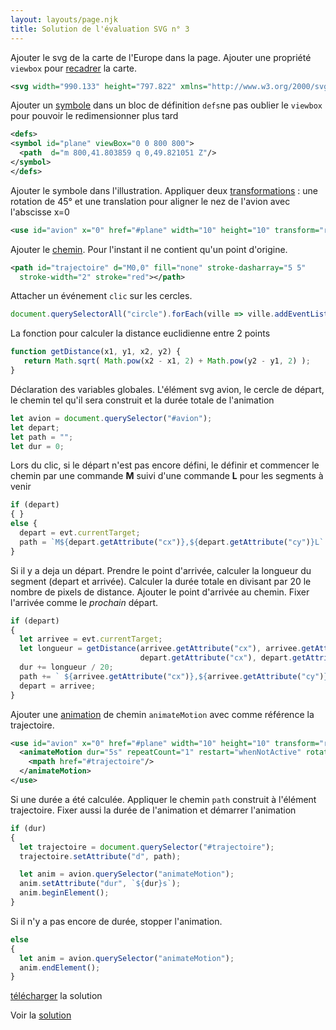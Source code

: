 ```yaml
---
layout: layouts/page.njk
title: Solution de l'évaluation SVG n° 3
---
```


Ajouter le svg de la carte de l'Europe dans la page. Ajouter une propriété `viewbox` pour [recadrer](../../zone/) la carte.

```svg
<svg width="990.133" height="797.822" xmlns="http://www.w3.org/2000/svg" viewbox="155 215 445 380">
```

Ajouter un [symbole](../../bibliotheque/) dans un bloc de définition `defs`ne pas oublier le `viewbox` pour pouvoir le redimensionner plus tard

```svg
<defs>
<symbol id="plane" viewBox="0 0 800 800">
  <path  d="m 800,41.803859 q 0,49.821051 Z"/>
</symbol>
</defs>
```

Ajouter le symbole dans l'illustration. Appliquer deux [transformations](../../transformation) : une rotation de 45° et une translation pour aligner le nez de l'avion avec l'abscisse x=0

```svg
<use id="avion" x="0" href="#plane" width="10" height="10" transform="rotate(45) translate(-9 0)" />
```
Ajouter le [chemin](../../formes). Pour l'instant il ne contient qu'un point d'origine. 

```svg
<path id="trajectoire" d="M0,0" fill="none" stroke-dasharray="5 5" 
  stroke-width="2" stroke="red"></path>
```

Attacher un événement `clic` sur les cercles.

```javascript
document.querySelectorAll("circle").forEach(ville => ville.addEventListener("click", evt => {
```

La fonction pour calculer la distance euclidienne entre 2 points

```javascript
function getDistance(x1, y1, x2, y2) {
   return Math.sqrt( Math.pow(x2 - x1, 2) + Math.pow(y2 - y1, 2) );
}
```

Déclaration des variables globales. L'élément svg avion, le cercle de départ, le chemin tel qu'il sera construit et la durée totale de l'animation

```javascript
let avion = document.querySelector("#avion");
let depart;
let path = "";
let dur = 0;
```

Lors du clic, si le départ n'est pas encore défini, le définir et commencer le chemin par une commande **M** suivi d'une commande **L** pour les segments à venir

```javascript
if (depart) 
{ }
else {
  depart = evt.currentTarget; 
  path = `M${depart.getAttribute("cx")},${depart.getAttribute("cy")}L` ;
}
```

Si il y a deja un départ. Prendre le point d'arrivée, calculer la longueur du segment (depart et arrivée). Calculer la durée totale en divisant par 20 le nombre de pixels de distance. Ajouter le point d'arrivée au chemin. Fixer l'arrivée comme le _prochain_ départ. 

```javascript
if (depart) 
{ 
  let arrivee = evt.currentTarget; 
  let longueur = getDistance(arrivee.getAttribute("cx"), arrivee.getAttribute("cy"), 
                             depart.getAttribute("cx"), depart.getAttribute("cy"));
  dur += longueur / 20;
  path += ` ${arrivee.getAttribute("cx")},${arrivee.getAttribute("cy")}`; 
  depart = arrivee;
}
```

Ajouter une [animation](../../animation) de chemin `animateMotion` avec comme référence la trajectoire.

```svg
<use id="avion" x="0" href="#plane" width="10" height="10" transform="rotate(45) translate(-9 0)" >
  <animateMotion dur="5s" repeatCount="1" restart="whenNotActive" rotate="auto" fill="freeze">
    <mpath href="#trajectoire"/>
  </animateMotion>
</use>
```

Si une durée a été calculée. Appliquer le chemin `path` construit à l'élément trajectoire. Fixer aussi la durée de l'animation et démarrer l'animation

```javascript
if (dur)
{
  let trajectoire = document.querySelector("#trajectoire");
  trajectoire.setAttribute("d", path);

  let anim = avion.querySelector("animateMotion");
  anim.setAttribute("dur", `${dur}s`);
  anim.beginElement();
}
```

Si il n'y a pas encore de durée, stopper l'animation.

```javascript
else
{
  let anim = avion.querySelector("animateMotion");
  anim.endElement();
}
```

<a href="../reponse3" download>télécharger</a> la solution

Voir la [solution](../reponse3)